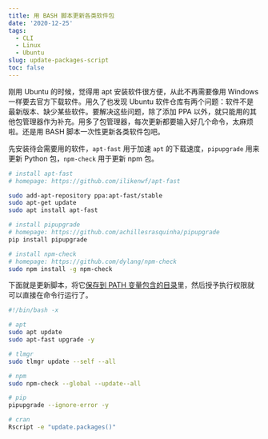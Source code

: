 ```yaml
---
title: 用 BASH 脚本更新各类软件包
date: '2020-12-25'
tags:
  - CLI
  - Linux
  - Ubuntu
slug: update-packages-script
toc: false
---
```


<!--more-->

刚用 Ubuntu 的时候，觉得用 apt 安装软件很方便，从此不再需要像用 Windows 一样要去官方下载软件。用久了也发现 Ubuntu 软件仓库有两个问题：软件不是最新版本、缺少某些软件。要解决这些问题，除了添加 PPA 以外，就只能用的其他包管理器作为补充。用多了包管理器，每次更新都要输入好几个命令，太麻烦啦。还是用 BASH 脚本一次性更新各类软件包吧。

先安装待会需要用的软件，`apt-fast` 用于加速 `apt` 的下载速度，`pipupgrade` 用来更新 Python 包，`npm-check` 用于更新 npm 包。

```bash
# install apt-fast
# homepage: https://github.com/ilikenwf/apt-fast

sudo add-apt-repository ppa:apt-fast/stable
sudo apt-get update
sudo apt install apt-fast

# install pipupgrade
# homepage: https://github.com/achillesrasquinha/pipupgrade
pip install pipupgrade

# install npm-check
# homepage: https://github.com/dylang/npm-check
sudo npm install -g npm-check
```

下面就是更新脚本，将它[保存到 PATH 变量包含的目录](/zh-cn/post/2020/12/24/put-software-into-path/)里，然后授予执行权限就可以直接在命令行运行了。

```bash
#!/bin/bash -x

# apt
sudo apt update
sudo apt-fast upgrade -y

# tlmgr
sudo tlmgr update --self --all

# npm
sudo npm-check --global --update--all

# pip
pipupgrade --ignore-error -y

# cran
Rscript -e "update.packages()"
```
